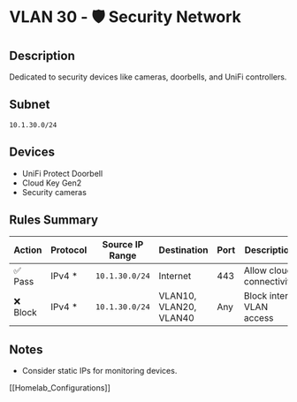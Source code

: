 # VLAN 30 - 🛡️ Security Network

## Description
Dedicated to security devices like cameras, doorbells, and UniFi controllers.

## Subnet
`10.1.30.0/24`

## Devices
- UniFi Protect Doorbell
- Cloud Key Gen2
- Security cameras

## Rules Summary
| Action   | Protocol | Source IP Range | Destination            | Port | Description              |
| -------- | -------- | --------------- | ---------------------- | ---- | ------------------------ |
| ✅ Pass  | IPv4 *   | `10.1.30.0/24`  | Internet               | 443  | Allow cloud connectivity |
| ❌ Block | IPv4 *   | `10.1.30.0/24`  | VLAN10, VLAN20, VLAN40 | Any  | Block inter-VLAN access  |

## Notes
- Consider static IPs for monitoring devices.

[[Homelab_Configurations]]
